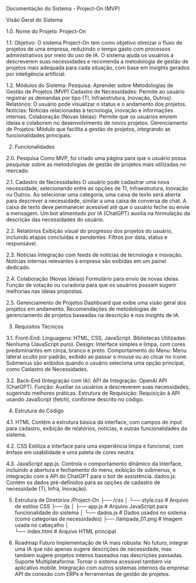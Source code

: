 Documentação do Sistema - Project-On (MVP)

Visão Geral do Sistema

1.0. Nome do Projeto:
Project-On

1.1. Objetivo:
O sistema Project-On tem como objetivo otimizar o fluxo de projetos de uma empresa, reduzindo o tempo gasto com processos administrativos por meio do uso de IA. O sistema ajuda os usuários a descreverem suas necessidades e recomenda a metodologia de gestão de projetos mais adequada para cada situação, com base em insights gerados por inteligência artificial.

1.2. Módulos do Sistema:
Pesquisa: Aprender sobre Metodologias de Gestão de Projetos (MVP) 
Cadastro de Necessidades: Permite ao usuário registrar as demandas por tipo (TI, Infraestrutura, Inovação, Outros).
Relatórios: O usuário pode visualizar o status e o andamento dos projetos.
Notícias: Notícias relacionadas à tecnologia, inovação e informações internas.
Colaboração (Novas Ideias): Permite que os usuários enviem ideias e colaborem no desenvolvimento de novos projetos.
Gerenciamento de Projetos: Módulo que facilita a gestão de projetos, integrando as funcionalidades principais.

2. Funcionalidades

2.0. Pesquisa
Como MVP, foi criado uma página para que o usuário possa pesquisar sobre as metodologias de gestão de projetos mais utilizadas no mercado.

2.1. Cadastro de Necessidades
O usuário pode cadastrar uma nova necessidade, selecionando entre as opções de TI, Infraestrutura, Inovação ou Outros.
Ao selecionar uma categoria, uma caixa de texto será aberta para descrever a necessidade, similar a uma caixa de conversa de chat.
A caixa de texto deve permanecer acessível até que o usuário feche ou envie a mensagem.
Um bot alimentado por IA (ChatGPT) auxilia na formulação da descrição das necessidades do usuário.

2.2. Relatórios
Exibição visual do progresso dos projetos do usuário, incluindo etapas concluídas e pendentes.
Filtros por data, status e responsável.

2.3. Notícias
Integração com feeds de notícias de tecnologia e inovação.
Notícias internas relevantes à empresa são exibidas em um painel dedicado.

2.4. Colaboração (Novas Ideias)
Formulário para envio de novas ideias.
Função de votação ou curadoria para que os usuários possam sugerir melhorias nas ideias propostas.

2.5. Gerenciamento de Projetos
Dashboard que exibe uma visão geral dos projetos em andamento.
Recomendações de metodologias de gerenciamento de projetos baseadas na descrição e nos insights de IA.

3. Requisitos Técnicos

3.1. Front-End:
Linguagens: HTML, CSS, JavaScript.
Bibliotecas Utilizadas: Nenhuma (JavaScript puro).
Design: Interface simples e limpa, com cores predominantes em cinza, branco e preto.
Comportamento do Menu:
Menu lateral oculto por padrão, exibido ao passar o mouse ou ao clicar no ícone.
Submenus são exibidos quando o usuário seleciona uma opção principal, como Cadastro de Necessidades.

3.2. Back-End (Integração com IA):
API de Integração: OpenAI API (ChatGPT).
Função: Auxiliar os usuários a descreverem suas necessidades, sugerindo melhores práticas.
Estrutura de Requisição: Requisição à API usando JavaScript (fetch), conforme descrito no código.

4. Estrutura do Código

4.1. HTML
Contém a estrutura básica da interface, com campos de input para cadastro, exibição de relatórios, notícias, e outras funcionalidades do sistema.

4.2. CSS
Estiliza a interface para uma experiência limpa e funcional, com ênfase em usabilidade e uma paleta de cores neutra.

4.3. JavaScript
app.js: Controla o comportamento dinâmico da interface, incluindo a abertura e fechamento do menu, exibição de submenus, e integração com a API do ChatGPT para o bot de assistência.
dados.js: Contém os dados pré-definidos para as opções de cadastro de necessidade (TI, Infra, Inovação).

5. Estrutura de Diretórios
/Project-On
    ├── /css
    │   └── style.css         # Arquivo de estilos CSS
    ├── /js
    │   ├── app.js            # Arquivo JavaScript para funcionalidade do sistema
    │   └── dados.js          # Dados usados no sistema (como categorias de necessidades)
    ├── /lampada_01.png		    # Imagem usada no cabeçalho
    │      
    └── index.html            # Arquivo HTML principal


6. Roadmap Futuro
Implementação de IA mais robusta: No futuro, integrar uma IA que não apenas sugere descrições de necessidade, mas também sugere projetos inteiros baseados nas descrições passadas.
Suporte Multiplataforma: Tornar o sistema acessível também via aplicativo mobile.
Integração com outros sistemas internos da empresa: API de conexão com ERPs e ferramentas de gestão de projetos.
